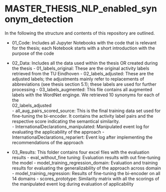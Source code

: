 # MASTER_THESIS_NLP_enabled_synonym_detection

In the following the structure and contents of this repository are outlined.

- 01_Code: Includes all Jupyter Notebooks with the code that is relevant for the thesis; 
          each Notebook starts with a short introduction with the purpose of the code
    
- 02_Data: Includes all the data used within the thesis OR created during the thesis
          - 01_labels_original: These are the original activity labels retrieved from the TU Eindhoven
          - 02_labels_adjusted: These are the adjusted labels; the adjustments mainly refer to replacements of abbreviations (see thesis section 5.1); 
                               these labels are used for further processing
          - 03_labels_augmented: This file contains all augmented labels with the WordNet enginge. We retrieved 10 synonyms for each of the       
                               02_labels_adjusted   
          - all_aug_pairs_scored_source: This is the final training data set used for fine-tuning the bi-encoder. It contains the activity label pairs and 
                                        the respective score indicating the semantical similarity.  
          - InternationalDeclarations_manipulated: Manipulated event log for evaluating the applicability of the approach
          - InternationalDeclarations_repariert: Event log after implementing the recommendations of the approach
          
- 03_Results: This folder contains four excel files with the evaluation results
          - eval_without_fine tuning: Evaluation results with out fine-tuning the model
          - model_training_regression_domain: Evaluation and training results for evaluating the generalizability of the approach across domain
          - model_training_regression: Results of fine-tuning the bi-encoder on all 14 domains
          - scores_prototype: Similarity matrix with all the scorings of the manipulated event log during evaluation of applicability
          
